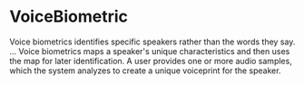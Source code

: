 # VoiceBiometric
Voice biometrics identifies specific speakers rather than the words they say. ... Voice biometrics maps a speaker's unique characteristics and then uses the map for later identification. A user provides one or more audio samples, which the system analyzes to create a unique voiceprint for the speaker.
